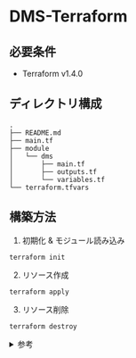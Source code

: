 # DMS-Terraform

## 必要条件
- Terraform v1.4.0

## ディレクトリ構成
```
.
├── README.md
├── main.tf
├── module
│   └── dms
│       ├── main.tf
│       ├── outputs.tf
│       └── variables.tf
└── terraform.tfvars
```

## 構築方法
1. 初期化 & モジュール読み込み
```
terraform init
```

2. リソース作成
```
terraform apply
```

3. リソース削除
```
terraform destroy
```

<details><summary>参考</summary>

設計・構築関連
- [AWS Database Migration Service とは? \- AWS Database Migration Service](https://docs.aws.amazon.com/ja_jp/dms/latest/userguide/Welcome.html)
- [AWS Database Migration Service のベストプラクティス \- AWS Database Migration Service](https://docs.aws.amazon.com/ja_jp/dms/latest/userguide/CHAP_BestPractices.html)
- [TerraformでDMSレプリケーションインスタンスを自動構築する\(基本編\) \- Qiita](https://qiita.com/neruneruo/items/d327e2e0bf504c4c8c43)
- [チュートリアル: Amazon OpenSearch Service を用いて検索アプリケーションを作成する \- Amazon OpenSearch Service](https://docs.aws.amazon.com/ja_jp/opensearch-service/latest/developerguide/search-example.html)
- [変換ルール式を使用した列の内容の定義 \- AWS Database Migration Service](https://docs.aws.amazon.com/ja_jp/dms/latest/userguide/CHAP_Tasks.CustomizingTasks.TableMapping.SelectionTransformation.Expressions.html#CHAP_Tasks.CustomizingTasks.TableMapping.SelectionTransformation.Expressions-SQLite)

OpenSearch関連
- [Amazon OpenSearch サービスクラスターをターゲットとして使用するAWS Database Migration Service \- AWS Database Migration Service](https://docs.aws.amazon.com/ja_jp/dms/latest/userguide/CHAP_Target.Elasticsearch.html)
- [AWS Database Migration Serviceのターゲットとしての Amazon Elasticsearch Service の導入 \| Amazon Web Services ブログ](https://aws.amazon.com/jp/blogs/news/introducing-amazon-elasticsearch-service-as-a-target-in-aws-database-migration-service/)

運用・保守関連
- [Lambda における問題のトラブルシューティング \- AWS Lambda](https://docs.aws.amazon.com/ja_jp/lambda/latest/dg/lambda-troubleshooting.html)
- [MySQLの約30億レコードをRedshiftにDMSでニアリアルタイム同期した \- クラウドワークス エンジニアブログ](https://engineer.crowdworks.jp/entry/aws-dms)

</details>
